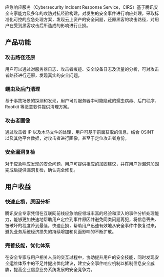 应急响应服务（Cybersecurity Incident Response Service，CIRS）基于腾讯安全专家能力及多年的攻防对抗经验构建。对发生的安全事件进行响应处理，采取标准化可控的应急处理方案，发现云上资产的安全问题，还原黑客的攻击路径，对用户在受到黑客攻击后所造成的影响进行止损。


## 产品功能
### 攻击路径还原
用户可以通过对服务器日志、攻击者痕迹、安全设备日志及流量的分析，可对攻击者路径进行还原，发现真实的安全问题。


### 蠕虫及后门清理
基于事故场景的探测和发现，用户可对服务器中可能隐藏的蠕虫病毒、后门程序、Rootkit 等恶意软件提供清理方案。

### 攻击者画像
通过攻击者 IP 以及木马文件的处理，用户可基于前面获取的信息，结合 OSINT 以及其他平台数据，对攻击者进行画像，甚至于定位攻击者身份。


### 安全漏洞复检
对于应急响应发现的安全问题，用户可提供相应的加固建议，并在用户对漏洞加固完成后提供漏洞复检，确认完全修复。



## 用户收益
### 快速止损，原因分析
腾讯安全专家凭借在互联网前线应急响应领域丰富的经验和深入的事件分析处理能力，能够更加快速地帮助用户定位到事件原因并避免同类问题再犯，将信息丢失、被破坏的程度降到最低，快速止损，帮助用户迅速有效地从安全事件中恢复过来，避免业务系统经济损失的持续增加和负面影响的不断扩散。

### 完善技能，优化体系
在安全专家与用户相关人员的交互过程中，协助提升用户的安全技能，同时发现安全运维体系中的不足并提出优化建议，建立安全事件响应机制以抵制信息安全威胁，提高企业信息业务系统发展的安全竞争力。
